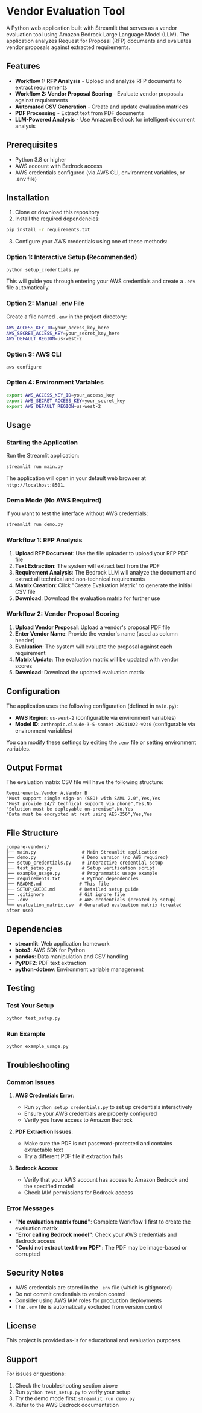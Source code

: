 # Vendor Evaluation Tool

A Python web application built with Streamlit that serves as a vendor evaluation tool using Amazon Bedrock Large Language Model (LLM). The application analyzes Request for Proposal (RFP) documents and evaluates vendor proposals against extracted requirements.

## Features

- **Workflow 1: RFP Analysis** - Upload and analyze RFP documents to extract requirements
- **Workflow 2: Vendor Proposal Scoring** - Evaluate vendor proposals against requirements
- **Automated CSV Generation** - Create and update evaluation matrices
- **PDF Processing** - Extract text from PDF documents
- **LLM-Powered Analysis** - Use Amazon Bedrock for intelligent document analysis

## Prerequisites

- Python 3.8 or higher
- AWS account with Bedrock access
- AWS credentials configured (via AWS CLI, environment variables, or .env file)

## Installation

1. Clone or download this repository
2. Install the required dependencies:

```bash
pip install -r requirements.txt
```

3. Configure your AWS credentials using one of these methods:

### Option 1: Interactive Setup (Recommended)
```bash
python setup_credentials.py
```
This will guide you through entering your AWS credentials and create a `.env` file automatically.

### Option 2: Manual .env File
Create a file named `.env` in the project directory:
```bash
AWS_ACCESS_KEY_ID=your_access_key_here
AWS_SECRET_ACCESS_KEY=your_secret_key_here
AWS_DEFAULT_REGION=us-west-2
```

### Option 3: AWS CLI
```bash
aws configure
```

### Option 4: Environment Variables
```bash
export AWS_ACCESS_KEY_ID=your_access_key
export AWS_SECRET_ACCESS_KEY=your_secret_key
export AWS_DEFAULT_REGION=us-west-2
```

## Usage

### Starting the Application

Run the Streamlit application:

```bash
streamlit run main.py
```

The application will open in your default web browser at `http://localhost:8501`.

### Demo Mode (No AWS Required)

If you want to test the interface without AWS credentials:

```bash
streamlit run demo.py
```

### Workflow 1: RFP Analysis

1. **Upload RFP Document**: Use the file uploader to upload your RFP PDF file
2. **Text Extraction**: The system will extract text from the PDF
3. **Requirement Analysis**: The Bedrock LLM will analyze the document and extract all technical and non-technical requirements
4. **Matrix Creation**: Click "Create Evaluation Matrix" to generate the initial CSV file
5. **Download**: Download the evaluation matrix for further use

### Workflow 2: Vendor Proposal Scoring

1. **Upload Vendor Proposal**: Upload a vendor's proposal PDF file
2. **Enter Vendor Name**: Provide the vendor's name (used as column header)
3. **Evaluation**: The system will evaluate the proposal against each requirement
4. **Matrix Update**: The evaluation matrix will be updated with vendor scores
5. **Download**: Download the updated evaluation matrix

## Configuration

The application uses the following configuration (defined in `main.py`):

- **AWS Region**: `us-west-2` (configurable via environment variables)
- **Model ID**: `anthropic.claude-3-5-sonnet-20241022-v2:0` (configurable via environment variables)

You can modify these settings by editing the `.env` file or setting environment variables.

## Output Format

The evaluation matrix CSV file will have the following structure:

```csv
Requirements,Vendor A,Vendor B
"Must support single sign-on (SSO) with SAML 2.0",Yes,Yes
"Must provide 24/7 technical support via phone",Yes,No
"Solution must be deployable on-premise",No,Yes
"Data must be encrypted at rest using AES-256",Yes,Yes
```

## File Structure

```
compare-vendors/
├── main.py                 # Main Streamlit application
├── demo.py                 # Demo version (no AWS required)
├── setup_credentials.py    # Interactive credential setup
├── test_setup.py           # Setup verification script
├── example_usage.py        # Programmatic usage example
├── requirements.txt        # Python dependencies
├── README.md              # This file
├── SETUP_GUIDE.md         # Detailed setup guide
├── .gitignore             # Git ignore file
├── .env                   # AWS credentials (created by setup)
└── evaluation_matrix.csv  # Generated evaluation matrix (created after use)
```

## Dependencies

- **streamlit**: Web application framework
- **boto3**: AWS SDK for Python
- **pandas**: Data manipulation and CSV handling
- **PyPDF2**: PDF text extraction
- **python-dotenv**: Environment variable management

## Testing

### Test Your Setup
```bash
python test_setup.py
```

### Run Example
```bash
python example_usage.py
```

## Troubleshooting

### Common Issues

1. **AWS Credentials Error**: 
   - Run `python setup_credentials.py` to set up credentials interactively
   - Ensure your AWS credentials are properly configured
   - Verify you have access to Amazon Bedrock

2. **PDF Extraction Issues**: 
   - Make sure the PDF is not password-protected and contains extractable text
   - Try a different PDF file if extraction fails

3. **Bedrock Access**: 
   - Verify that your AWS account has access to Amazon Bedrock and the specified model
   - Check IAM permissions for Bedrock access

### Error Messages

- **"No evaluation matrix found"**: Complete Workflow 1 first to create the evaluation matrix
- **"Error calling Bedrock model"**: Check your AWS credentials and Bedrock access
- **"Could not extract text from PDF"**: The PDF may be image-based or corrupted

## Security Notes

- AWS credentials are stored in the `.env` file (which is gitignored)
- Do not commit credentials to version control
- Consider using AWS IAM roles for production deployments
- The `.env` file is automatically excluded from version control

## License

This project is provided as-is for educational and evaluation purposes.

## Support

For issues or questions:
1. Check the troubleshooting section above
2. Run `python test_setup.py` to verify your setup
3. Try the demo mode first: `streamlit run demo.py`
4. Refer to the AWS Bedrock documentation 